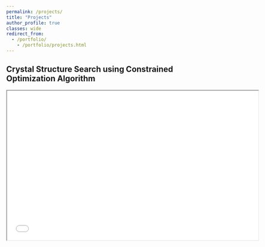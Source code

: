 ```yaml
---
permalink: /projects/
title: "Projects"
author_profile: true
classes: wide
redirect_from:
  - /portfolio/
    - /portfolio/projects.html
---
```


Crystal Structure Search using Constrained Optimization Algorithm
------
<center>
<div class="yt">
<iframe src="/files/htmls/IctpThesis.html" width="672" height="400" allowfullscreen></iframe>
</div>
</center>
